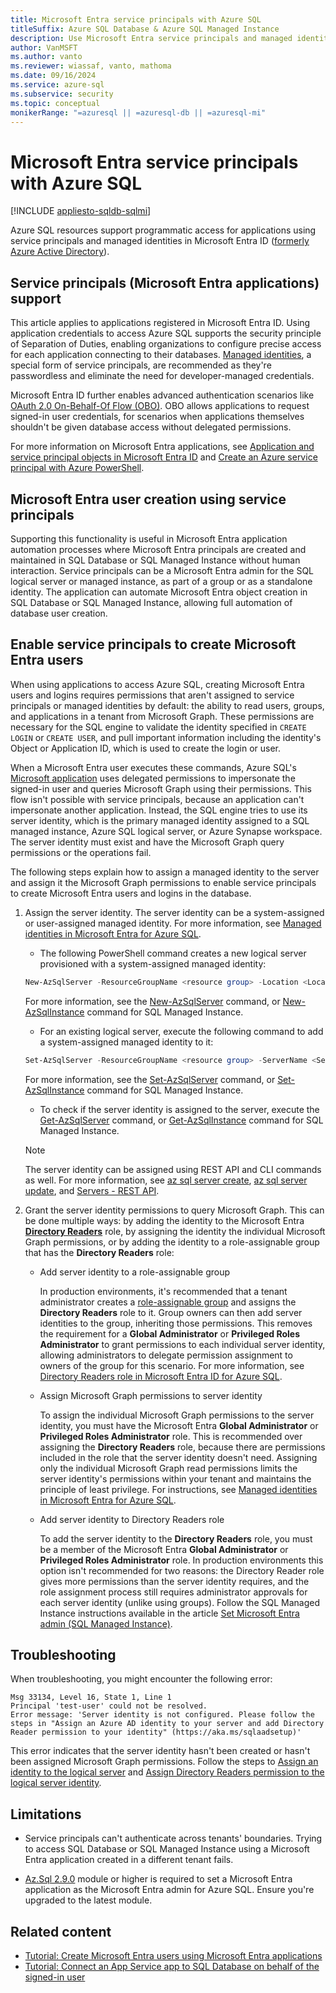 ```yaml
---
title: Microsoft Entra service principals with Azure SQL
titleSuffix: Azure SQL Database & Azure SQL Managed Instance
description: Use Microsoft Entra service principals and managed identities in Azure SQL Database and Azure SQL Managed Instance
author: VanMSFT
ms.author: vanto
ms.reviewer: wiassaf, vanto, mathoma
ms.date: 09/16/2024
ms.service: azure-sql
ms.subservice: security
ms.topic: conceptual
monikerRange: "=azuresql || =azuresql-db || =azuresql-mi"
---
```


# Microsoft Entra service principals with Azure SQL

[!INCLUDE [appliesto-sqldb-sqlmi](../includes/appliesto-sqldb-sqlmi.md)]

Azure SQL resources support programmatic access for applications using service principals and managed identities in Microsoft Entra ID ([formerly Azure Active Directory](/entra/fundamentals/new-name)).

<a name='service-principal-azure-ad-applications-support'></a>

## Service principals (Microsoft Entra applications) support

This article applies to applications registered in Microsoft Entra ID. Using application credentials to access Azure SQL supports the security principle of Separation of Duties, enabling organizations to configure precise access for each application connecting to their databases. [Managed identities](/entra/identity/managed-identities-azure-resources/overview), a special form of service principals, are recommended as they're passwordless and eliminate the need for developer-managed credentials.

Microsoft Entra ID further enables advanced authentication scenarios like [OAuth 2.0 On-Behalf-Of Flow (OBO)](/entra/identity-platform/v2-oauth2-on-behalf-of-flow). OBO allows applications to request signed-in user credentials, for scenarios when applications themselves shouldn't be given database access without delegated permissions.

For more information on Microsoft Entra applications, see [Application and service principal objects in Microsoft Entra ID](/entra/identity-platform/app-objects-and-service-principals) and [Create an Azure service principal with Azure PowerShell](/powershell/azure/create-azure-service-principal-azureps).

<a name='functionality-of-azure-ad-user-creation-using-service-principals'></a>

## Microsoft Entra user creation using service principals

Supporting this functionality is useful in Microsoft Entra application automation processes where Microsoft Entra principals are created and maintained in SQL Database or SQL Managed Instance without human interaction. Service principals can be a Microsoft Entra admin for the SQL logical server or managed instance, as part of a group or as a standalone identity. The application can automate Microsoft Entra object creation in SQL Database or SQL Managed Instance, allowing full automation of database user creation.

<a name='enable-service-principals-to-create-azure-ad-users'></a>

## Enable service principals to create Microsoft Entra users

When using applications to access Azure SQL, creating Microsoft Entra users and logins requires permissions that aren't assigned to service principals or managed identities by default: the ability to read users, groups, and applications in a tenant from Microsoft Graph. These permissions are necessary for the SQL engine to validate the identity specified in `CREATE LOGIN` or `CREATE USER`, and pull important information including the identity's Object or Application ID, which is used to create the login or user.

When a Microsoft Entra user executes these commands, Azure SQL's [Microsoft application](/troubleshoot/azure/active-directory/verify-first-party-apps-sign-in#application-ids-of-commonly-used-microsoft-applications) uses delegated permissions to impersonate the signed-in user and queries Microsoft Graph using their permissions. This flow isn't possible with service principals, because an application can't impersonate another application. Instead, the SQL engine tries to use its server identity, which is the primary managed identity assigned to a SQL managed instance, Azure SQL logical server, or Azure Synapse workspace. The server identity must exist and have the Microsoft Graph query permissions or the operations fail.

The following steps explain how to assign a managed identity to the server and assign it the Microsoft Graph permissions to enable service principals to create Microsoft Entra users and logins in the database.

1. Assign the server identity. The server identity can be a system-assigned or user-assigned managed identity. For more information, see [Managed identities in Microsoft Entra for Azure SQL](authentication-azure-ad-user-assigned-managed-identity.md).

    - The following PowerShell command creates a new logical server provisioned with a system-assigned managed identity:

    ```powershell
    New-AzSqlServer -ResourceGroupName <resource group> -Location <Location name> -ServerName <Server name> -ServerVersion "12.0" -SqlAdministratorCredentials (Get-Credential) -AssignIdentity
    ```

    For more information, see the [New-AzSqlServer](/powershell/module/az.sql/new-azsqlserver) command, or [New-AzSqlInstance](/powershell/module/az.sql/new-azsqlinstance) command for SQL Managed Instance.

    - For an existing logical server, execute the following command to add a system-assigned managed identity to it:

    ```powershell
    Set-AzSqlServer -ResourceGroupName <resource group> -ServerName <Server name> -AssignIdentity
    ```

    For more information, see the [Set-AzSqlServer](/powershell/module/az.sql/set-azsqlserver) command, or [Set-AzSqlInstance](/powershell/module/az.sql/set-azsqlinstance) command for SQL Managed Instance.

    - To check if the server identity is assigned to the server, execute the [Get-AzSqlServer](/powershell/module/az.sql/get-azsqlserver) command, or [Get-AzSqlInstance](/powershell/module/az.sql/get-azsqlinstance) command for SQL Managed Instance.

    > [!NOTE]  
    > The server identity can be assigned using REST API and CLI commands as well. For more information, see [az sql server create](/cli/azure/sql/server#az-sql-server-create), [az sql server update](/cli/azure/sql/server#az-sql-server-update), and [Servers - REST API](/rest/api/sql/servers).

1. Grant the server identity permissions to query Microsoft Graph. This can be done multiple ways: by adding the identity to the Microsoft Entra [**Directory Readers**](/entra/identity/role-based-access-control/permissions-reference#directory-readers) role, by assigning the identity the individual Microsoft Graph permissions, or by adding the identity to a role-assignable group that has the **Directory Readers** role:

    - Add server identity to a role-assignable group

        In production environments, it's recommended that a tenant administrator creates a [role-assignable group](/entra/identity/role-based-access-control/groups-concept) and assigns the **Directory Readers** role to it. Group owners can then add server identities to the group, inheriting those permissions. This removes the requirement for a **Global Administrator** or **Privileged Roles Administrator** to grant permissions to each individual server identity, allowing administrators to delegate permission assignment to owners of the group for this scenario. For more information, see [Directory Readers role in Microsoft Entra ID for Azure SQL](authentication-aad-directory-readers-role.md).

    - Assign Microsoft Graph permissions to server identity

        To assign the individual Microsoft Graph permissions to the server identity, you must have the Microsoft Entra **Global Administrator** or **Privileged Roles Administrator** role. This is recommended over assigning the **Directory Readers** role, because there are permissions included in the role that the server identity doesn't need. Assigning only the individual Microsoft Graph read permissions limits the server identity's permissions within your tenant and maintains the principle of least privilege. For instructions, see [Managed identities in Microsoft Entra for Azure SQL](authentication-azure-ad-user-assigned-managed-identity.md).

    - Add server identity to Directory Readers role

        To add the server identity to the **Directory Readers** role, you must be a member of the Microsoft Entra **Global Administrator** or **Privileged Roles Administrator** role. In production environments this option isn't recommended for two reasons: the Directory Reader role gives more permissions than the server identity requires, and the role assignment process still requires administrator approvals for each server identity (unlike using groups). Follow the SQL Managed Instance instructions available in the article [Set Microsoft Entra admin (SQL Managed Instance)](authentication-aad-configure.md?tabs=azure-powershell#provision-azure-ad-admin-sql-managed-instance).

## Troubleshooting

When troubleshooting, you might encounter the following error:

```output
Msg 33134, Level 16, State 1, Line 1
Principal 'test-user' could not be resolved.
Error message: 'Server identity is not configured. Please follow the steps in "Assign an Azure AD identity to your server and add Directory Reader permission to your identity" (https://aka.ms/sqlaadsetup)'
```

This error indicates that the server identity hasn't been created or hasn't been assigned Microsoft Graph permissions. Follow the steps to [Assign an identity to the logical server](authentication-aad-service-principal-tutorial.md#assign-an-identity-to-the-logical-server) and [Assign Directory Readers permission to the logical server identity](authentication-aad-service-principal-tutorial.md#add-server-identity-to-directory-readers-role).

## Limitations

- Service principals can't authenticate across tenants' boundaries. Trying to access SQL Database or SQL Managed Instance using a Microsoft Entra application created in a different tenant fails.

- [Az.Sql 2.9.0](https://www.powershellgallery.com/packages/Az.Sql/2.9.0) module or higher is required to set a Microsoft Entra application as the Microsoft Entra admin for Azure SQL. Ensure you're upgraded to the latest module.

## Related content

- [Tutorial: Create Microsoft Entra users using Microsoft Entra applications](authentication-aad-service-principal-tutorial.md)
- [Tutorial: Connect an App Service app to SQL Database on behalf of the signed-in user](/azure/app-service/tutorial-connect-app-access-sql-database-as-user-dotnet)
